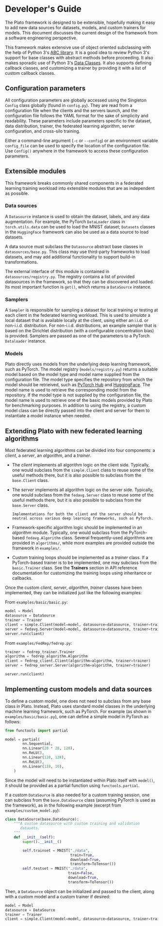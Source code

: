 
# Developer's Guide 

The Plato framework is designed to be extensible, hopefully making it easy to add new data sources for datasets, models, and custom trainers for models. This document discusses the current design of the framework from a software engineering perspective.

This framework makes extensive use of object oriented subclassing with the help of Python 3's [ABC library](https://docs.python.org/3/library/abc.html). It is a good idea to review Python 3's support for base classes with abstract methods before proceeding. It also makes sporadic use of Python 3's [Data Classes](https://docs.python.org/3/library/dataclasses.html). It also supports defining callback classes, and customizing a trainer by providing it with a list of custom callback classes.

## Configuration parameters

All configuration parameters are globally accessed using the Singleton `Config` class globally (found in `config.py`). They are read from a configuration file when the clients and the servers launch, and the configuration file follows the YAML format for the sake of simplicity and readability. These parameters include parameters specific to the dataset, data distribution, trainer, the federated learning algorithm, server configuration, and cross-silo training.

Either a command-line argument (`-c` or `--config`) or an environment variable `config_file` can be used to specify the location of the configuration file. Use `Config()` anywhere in the framework to access these configuration parameters.

## Extensible modules

This framework breaks commonly shared components in a federated learning training workload into extensible modules that are as independent as possible.

### Data sources

A `Datasource` instance is used to obtain the dataset, labels, and any data augmentation. For example, the PyTorch `DataLoader` class in `torch.utils.data` can be used to load the MNIST dataset; `Datasets` classes in the `HuggingFace` framework can also be used as a data source to load datasets.

A data source must subclass the `Datasource` abstract base classes in `datasources/base.py`. This class may use third-party frameworks to load datasets, and may add additional functionality to support build-in transformations.

The external interface of this module is contained in `datasources/registry.py`. The registry contains a list of provided datasources in the framework, so that they can be discovered and loaded. Its most important function is `get()`, which returns a `DataSource` instance.

### Samplers 

A `Sampler` is responsible for sampling a dataset for local training or testing at each client in the federated learning workload. This is used to *simulate* a local dataset that is available locally at the client, using either an i.i.d. or non-i.i.d. distribution. For non-i.i.d. distributions, an example sampler that is based on the Dirichlet distribution (with a configurable concentration bias) is provided. Samplers are passed as one of the parameters to a PyTorch `Dataloader` instance.

### Models

Plato directly uses models from the underlying deep learning framework, such as PyTorch. The model registry (`models/registry.py`) returns a suitable model based on the model type and model name supplied from the configuration file. The model type specifies the repository from which the model should be retrieived, such as [PyTorch Hub](https://pytorch.org/hub/) and [HuggingFace](https://huggingface.co/). The model name is used to retrieve the corresponding model from the repository. If the model type is not supplied by the configuration file, the model name is used to retrieve one of the basic models provided by Plato for benchmarking purposes. In addition to using the registry, a custom model class can be directly passed into the client and server for them to instantiate a model instance when needed.

## Extending Plato with new federated learning algorithms

Most federated learning algorithms can be divided into four components: a *client*, a *server*, an *algorithm*, and a *trainer*.

- The *client* implements all algorithm logic on the client side. Typically, one would subclass from the `simple.Client` class to reuse some of the useful methods there, but it is also possible to subclass from the `base.Client` class.

- The *server* implements all algorithm logic on the server side. Typically, one would subclass from the `fedavg.Server` class to reuse some of the useful methods there, but it is also possible to subclass from the `base.Server` class.

    ```{note}
    Implementations for both the client and the server should be neutral across various deep learning frameworks, such as PyTorch.
    ```

- Framework-specific algorithm logic should be implemented in an *algorithm* module. Typically, one would subclass from the PyTorch-based `fedavg.Algorithm` class. Several frequently-used algorithms are provided in `algorithms/`, while more examples are provided outside the framework in `examples/`.

- Custom training loops should be implemented as a *trainer* class. If a PyTorch-based trainer is to be implemented, one may subclass from the `basic.Trainer` class. See the **Trainers** section in API reference documentation for customizing the training loops using inheritance or callbacks.

Once the custom *client*, *server*, *algorithm*, *trainer* classes have been implemented, they can be initialized just like the following examples:

From `examples/basic/basic.py`:

```python
model = Model
datasource = DataSource
trainer = Trainer
client = simple.Client(model=model, datasource=datasource, trainer=trainer)
server = fedavg.Server(model=model, datasource=datasource, trainer=trainer)
server.run(client)
```

From `examples/FedRep/fedrep.py`:

```python
trainer = fedrep_trainer.Trainer
algorithm = fedrep_algorithm.Algorithm
client = fedrep_client.Client(algorithm=algorithm, trainer=trainer)
server = fedrep_server.Server(algorithm=algorithm, trainer=trainer)

server.run(client)
```

## Implementing custom models and data sources

To define a custom model, one does not need to subclass from any base class in Plato. Instead, Plato uses standard model classes in the underlying machine learning framework, such as PyTorch. For example (as shown in `examples/basic/basic.py`), one can define a simple model in PyTorch as follows:

```python
from functools import partial

model = partial(
        nn.Sequential,
        nn.Linear(28 * 28, 128),
        nn.ReLU(),
        nn.Linear(128, 128),
        nn.ReLU(),
        nn.Linear(128, 10),
    )
```

Since the model will need to be instantiated within Plato itself with `model()`, it should be provided as a partial function using `functools.partial`.

If a custom `DataSource` is also needed for a custom training session, one can subclass from the `base.DataSource` class (assuming PyTorch is used as the framework), as in the following example (excerpt from `examples/custom_model.py`):

```python
class DataSource(base.DataSource):
    """A custom datasource with custom training and validation
       datasets.
    """
    def __init__(self):
        super().__init__()

        self.trainset = MNIST("./data",
                              train=True,
                              download=True,
                              transform=ToTensor())
        self.testset = MNIST("./data",
                             train=False,
                             download=True,
                             transform=ToTensor())
```

Then, a `DataSource` object can be initialized and passed to the client, along with a custom model and a custom trainer if desired:

```python
model = Model
datasource = DataSource
trainer = Trainer
client = simple.Client(model=model, datasource=datasource, trainer=trainer)
```

